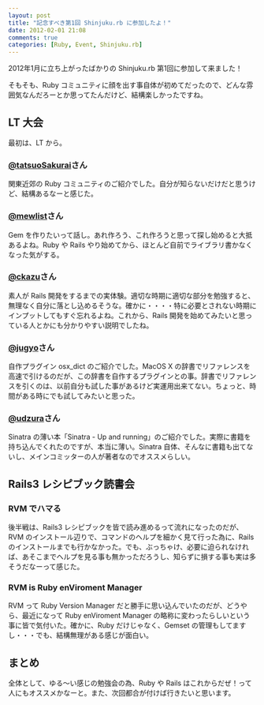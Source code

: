 ```yaml
---
layout: post
title: "記念すべき第1回 Shinjuku.rb に参加したよ！"
date: 2012-02-01 21:08
comments: true
categories: [Ruby, Event, Shinjuku.rb]
---
```


2012年1月に立ち上がったばかりの Shinjuku.rb 第1回に参加して来ました！

そもそも、Ruby コミュニティに顔を出す事自体が初めてだったので、どんな雰囲気なんだろーとか思ってたんだけど、結構楽しかったですね。

<!-- more -->

## LT 大会

最初は、LT から。

### [@tatsuoSakurai](http://twitter.com/tatsuoSakurai)さん

関東近郊の Ruby コミュニティのご紹介でした。自分が知らないだけだと思うけど、結構あるなーと感じた。

### [@mewlist](http://twitter.com/mewlist)さん

Gem を作りたいって話し。あれ作ろう、これ作ろうと思って探し始めると大抵あるよね。Ruby や Rails やり始めてから、ほとんど自前でライブラリ書かなくなった気がする。

### [@ckazu](http://twitter.com/ckazu)さん

素人が Rails 開発をするまでの実体験。適切な時期に適切な部分を勉強すると、無理なく自分に落とし込めるそうな。確かに・・・・特に必要とされない時期にインプットしてもすぐ忘れるよね。これから、Rails 開発を始めてみたいと思っている人とかにも分かりやすい説明でしたね。

### [@jugyo](http://twitter.com/jugyo)さん

自作プラグイン osx_dict のご紹介でした。MacOS X の辞書でリファレンスを高速で引けるのだが、この辞書を自作するプラグインとの事。辞書でリファレンスを引くのは、以前自分も試した事があるけど実運用出来てない。ちょっと、時間がある時にでも試してみたいと思った。

### [@udzura](http://twitter.com/udzura)さん

Sinatra の薄い本「Sinatra - Up and running」のご紹介でした。実際に書籍を持ち込んでくれたのですが、本当に薄い。Sinatra 自体、そんなに書籍も出てないし、メインコミッターの人が著者なのでオススメらしい。

## Rails3 レシピブック読書会

### RVM でハマる

後半戦は、Rails3 レシピブックを皆で読み進めるって流れになったのだが、RVM のインストール辺りで、コマンドのヘルプを細かく見て行った為に、Rails のインストールまでも行かなかった。でも、ぶっちゃけ、必要に迫られなければ、あそこまでヘルプを見る事も無かっただろうし、知らずに損する事も実は多そうだなーって感じた。

### RVM is Ruby enViroment Manager

RVM って Ruby Version Manager だと勝手に思い込んでいたのだが、どうやら、最近になって Ruby enViroment Manager の略称に変わったらしいという事に皆で気付いた。確かに、Ruby だけじゃなく、Gemset の管理もしてますし・・・でも、結構無理がある感じが面白い。

## まとめ

全体として、ゆる～い感じの勉強会の為、Ruby や Rails はこれからだぜ！って人にもオススメかなーと。また、次回都合が付けば行きたいと思います。
